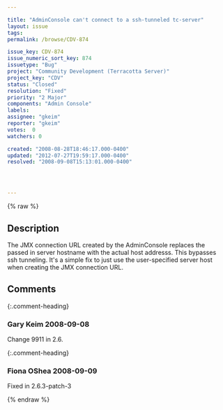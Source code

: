 ```yaml
---

title: "AdminConsole can't connect to a ssh-tunneled tc-server"
layout: issue
tags: 
permalink: /browse/CDV-874

issue_key: CDV-874
issue_numeric_sort_key: 874
issuetype: "Bug"
project: "Community Development (Terracotta Server)"
project_key: "CDV"
status: "Closed"
resolution: "Fixed"
priority: "2 Major"
components: "Admin Console"
labels: 
assignee: "gkeim"
reporter: "gkeim"
votes:  0
watchers: 0

created: "2008-08-28T18:46:17.000-0400"
updated: "2012-07-27T19:59:17.000-0400"
resolved: "2008-09-08T15:13:01.000-0400"




---
```


{% raw %}

## Description

<div markdown="1" class="description">

The JMX connection URL created by the AdminConsole replaces the passed in server hostname with the actual host addresss.  This bypasses ssh tunneling.  It's a simple fix to just use the user-specified server host when creating the JMX connection URL.


</div>

## Comments


{:.comment-heading}
### **Gary Keim** <span class="date">2008-09-08</span>

<div markdown="1" class="comment">

Change 9911 in 2.6.


</div>


{:.comment-heading}
### **Fiona OShea** <span class="date">2008-09-09</span>

<div markdown="1" class="comment">

Fixed in 2.6.3-patch-3

</div>



{% endraw %}

